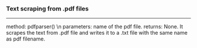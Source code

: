### Text scraping from .pdf files
----------------------------------------------------------------
method: pdfparser() \n
parameters: name of the pdf file.
returns: None. It scrapes the text from .pdf file and writes it to a .txt file with the same name as pdf filename.
